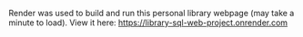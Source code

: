 Render was used to build and run this personal library webpage (may take a minute to load). View it here: https://library-sql-web-project.onrender.com 
